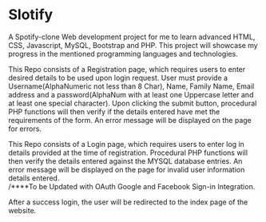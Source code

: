 # Slotify

A Spotify-clone Web development project for me to learn advanced HTML, CSS, Javascript, MySQL, Bootstrap and PHP.
This project will showcase my progress in the mentioned programming languages and technologies.


This Repo consists of a Registration page, which requires users to enter desired details to be used upon login request. User must provide a Username(AlphaNumeric not less than 8 Char), Name, Family Name, Email address and a password(AlphaNum with at least one Uppercase letter and at least one special character). Upon clicking the submit button, procedural PHP functions will then verify if the details entered have met the requirements of the form. An error message will be displayed on the page for errors.




This Repo consists of a Login page, which requires users to enter log in details provided at the time of registration. Procedural PHP functions will then verify the details entered against the MYSQL database entries. An error message will be displayed on the page for invalid  user information details entered.      
/****To be Updated with OAuth  Google and Facebook Sign-in Integration.

After a success login, the user will be redirected to the index page of the website. 
